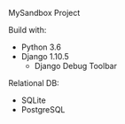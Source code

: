MySandbox Project


Build with:
- Python 3.6
- Django 1.10.5
    * Django Debug Toolbar


Relational DB:
- SQLite
- PostgreSQL
